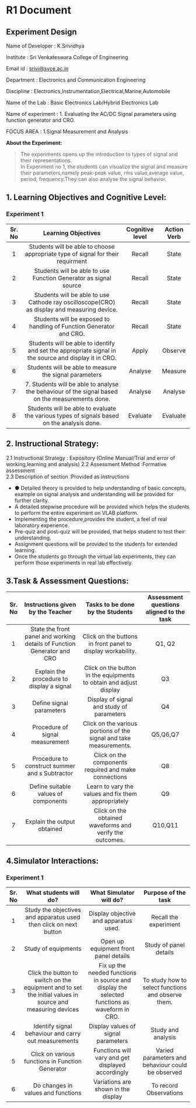 # R1 Document

## **Experiment Design**

Name of Developer : K.Srividhya

Institute : Sri Venkateswara College of Engineering

Email id : srivi@svce.ac.in

Department : Electronics and Communication Engineering

Discipline : Electronics,Instrumentation,Electrical,Marine,Automobile

Name of the Lab : Basic Electronics Lab/Hybrid Electronics Lab

Name of experiment : 1. Evaluating the AC/DC Signal parameters using function generator and CRO.

FOCUS AREA : 1.Signal Measurement and Analysis

**About the Experiment:**

> The experiments opens up the introduction to types of signal and their representations.<br>In Experiment no 1, the students can visualize the signal and measure their parameters,namely peak-peak value, rms value,average value, period, frequency.They can also analyse the signal behavior.

## 1. Learning Objectives and Cognitive Level:

### Experiment 1

| Sr. No |                                          Learning Objectives                                          | Cognitive level | Action Verb |
| :----: | :---------------------------------------------------------------------------------------------------: | :-------------: | :---------: |
|   1    |            Students will be able to choose appropriate type of signal for their requirment            |     Recall      |    State    |
|   2    |                   Students will be able to use Function Generator as signal source                    |     Recall      |    State    |
|   3    |      Students will be able to use Cathode ray oscilloscope(CRO) as display and measuring device.      |     Recall      |    State    |
|   4    |                  Students will be exposed to handling of Function Generator and CRO.                  |     Recall      |    State    |
|   5    | Students will be able to identify and set the appropriate signal in the source and display it in CRO. |      Apply      |   Observe   |
|   6    |                        Students will be able to measure the signal parameters                         |     Analyse     |   Measure   |
|   7    |    7. Students will be able to analyse the behaviour of the signal based on the measurements done.    |     Analyse     |   Analyse   |
|   8    |      Students will be able to evaluate the various types of signals based on the analysis done.       |    Evaluate     |  Evaluate   |

## 2. Instructional Strategy:

2.1 Instructional Strategy : Expository (Online Manual/Trial and error of working,learning and analysis)
2.2 Assessment Method :Formative assessment  
2.3 Description of section :Provided as instructions

- ● Detailed theory is provided to help understanding of basic concepts, example on signal analysis and understanding will be provided for further clarity.
- A detailed stepwise procedure will be provided which helps the students to perform the entire experiment on VLAB platform.
- Implementing the procedure,provides the student, a feel of real laboratory experience.
- Pre-quiz and post-quiz will be provided, that helps student to test their understanding.
- Assignment questions will be provided to the students for extended learning.
- Once the students go through the virtual lab experiments, they can perform those experiments in real lab effectively.

## 3.Task & Assessment Questions:

| Sr. No |                    Instructions given by the Teacher                    |                  Tasks to be done by the Students                  | Assessment questions aligned to the task |
| :----: | :---------------------------------------------------------------------: | :----------------------------------------------------------------: | :--------------------------------------: |
|   1    | State the front panel and working details of Function Generator and CRO |    Click on the buttons in front panel to display workability.     |                  Q1, Q2                  |
|   2    |                Explain the procedure to display a signal                | Click on the button in the equipments to obtain and adjust display |                    Q3                    |
|   3    |                        Define signal parameters                         |             Display of signal and study of parameters              |                    Q4                    |
|   4    |                     Procedure of signal measurement                     | Click on the various portions of the signal and take measurements. |                 Q5,Q6,Q7                 |
|   5    |             Procedure to construct summer and s Subtractor              |       Click on the components required and make connections        |                    Q8                    |
|   6    |                  Define suitable values of components                   |        Learn to vary the values and fix them appropriately         |                    Q9                    |
|   7    |                       Explain the output obtained                       |      Click on the obtained waveforms and verify the outcomes.      |                 Q10,Q11                  |

## 4.Simulator Interactions:

### Experiment 1

| Sr. No |                                          What students will do?                                           |                                   What Simulator will do?                                    |                Purpose of the task                 |
| :----: | :-------------------------------------------------------------------------------------------------------: | :------------------------------------------------------------------------------------------: | :------------------------------------------------: |
|   1    |                     Study the objectives and apparatus used then click on next button                     |                            Display objective and apparatus used.                             |               Recall the experiment                |
|   2    |                                            Study of equipments                                            |                            Open up equipment front panel details                             |               Study of panel details               |
|   3    | Click the button to switch on the equipment and to set the initial values in source and measuring devices | Fix up the needed functions in source and display the selected functions as waveform in CRO. | To study how to select functions and observe them. |
|   4    |                           Identify signal behaviour and carry out measurements                            |                             Display values of signal parameters                              |                 Study and analysis                 |
|   5    |                             Click on various functions in Function Generator                              |                      Functions will vary and get displayed accordingly                       | Varied parameters and behaviour could be observed  |
|   6    |                                    Do changes in values and functions                                     |                             Variations are shown in the display                              |               To record Observations               |
